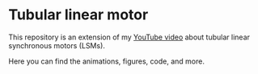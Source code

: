 # Tubular linear motor

This repository is an extension of my [YouTube video](https://www.youtube.com/watch?v=iRtWIbbsO7s) about tubular linear synchronous motors (LSMs).

Here you can find the animations, figures, code, and more.
